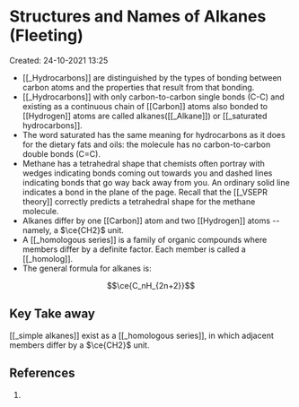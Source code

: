# Structures and Names of Alkanes (Fleeting)
Created: 24-10-2021 13:25

* [[_Hydrocarbons]] are distinguished by the types of bonding between carbon atoms and the properties that result from that bonding.
* [[_Hydrocarbons]] with only carbon-to-carbon single bonds (C-C) and existing as a continuous chain of [[Carbon]] atoms also bonded to [[Hydrogen]] atoms are called alkanes([[_Alkane]]) or [[_saturated hydrocarbons]]. 
* The word saturated has the same meaning for hydrocarbons as it does for the dietary fats and oils: the molecule has no carbon-to-carbon double bonds (C=C).
* Methane has a tetrahedral shape that chemists often portray with wedges indicating bonds coming out towards you and dashed lines indicating bonds that go way back away from you. An ordinary solid line indicates a bond in the plane of the page. Recall that the [[_VSEPR theory]] correctly predicts a tetrahedral shape for the methane molecule.
* Alkanes differ by one [[Carbon]] atom and two [[Hydrogen]] atoms --namely, a $\ce{CH2}$ unit.
* A [[_homologous series]] is a family of organic compounds where members differ by a definite factor. Each member is called a [[_homolog]].
* The general formula for alkanes is:  

$$\ce{C_nH_{2n+2}}$$

## Key Take away
[[_simple alkanes]] exist as a [[_homologous series]], in which adjacent members differ by a $\ce{CH2}$ unit.

## References
1. 